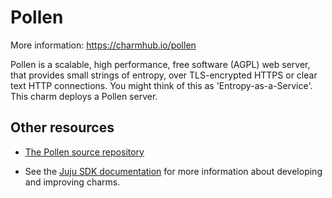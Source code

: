 # Pollen

More information: https://charmhub.io/pollen

Pollen is a scalable, high performance, free software (AGPL) web server, that
provides small strings of entropy, over TLS-encrypted HTTPS or clear text HTTP
connections. You might think of this as 'Entropy-as-a-Service'. This charm
deploys a Pollen server.

## Other resources

- [The Pollen source repository](https://github.com/canonical/pollen)

- See the [Juju SDK documentation](https://juju.is/docs/sdk) for more information about developing and improving charms.
